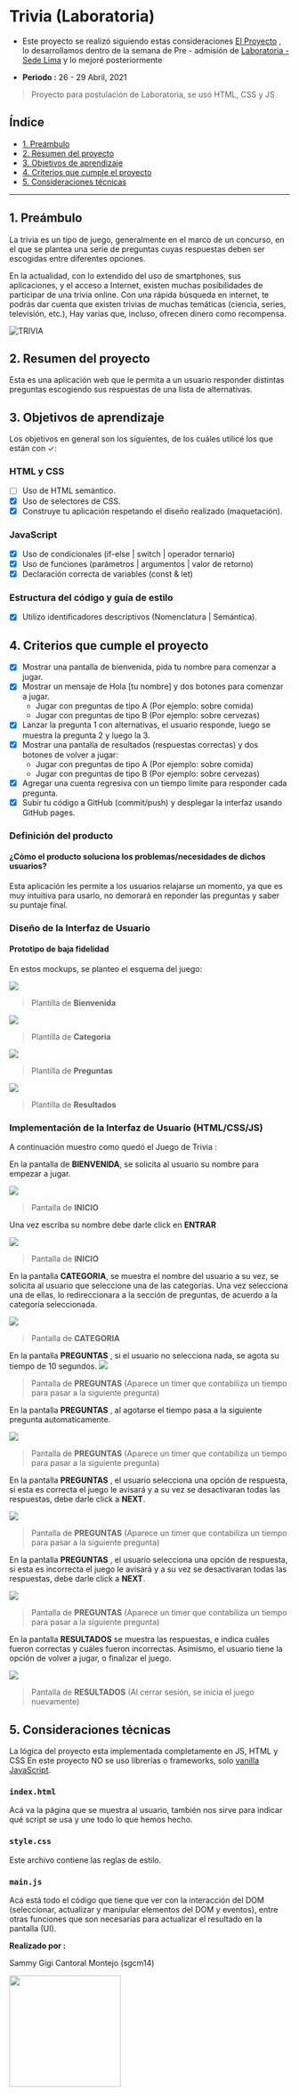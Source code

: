 Trivia (Laboratoria)
=============
- Este proyecto se realizó siguiendo estas consideraciones [El Proyecto](https://laboratoria1.gitbook.io/preadmision/a-trabajar/proyecto) , lo desarrollamos dentro de la semana de Pre - admisión de [Laboratoria - Sede Lima](https://www.laboratoria.la/) y lo mejoré posteriormente

- **Periodo :** 26 - 29 Abril, 2021
> Proyecto para postulación de Laboratoria, se usó HTML, CSS y JS

## Índice

* [1. Preámbulo](#1-preámbulo)
* [2. Resumen del proyecto](#2-resumen-del-proyecto)
* [3. Objetivos de aprendizaje](#3-objetivos-de-aprendizaje)
* [4. Criterios que cumple el proyecto](#4-criterios-que-cumple-el-proyecto)
* [5. Consideraciones técnicas](#5-consideraciones-técnicas)

***

## 1. Preámbulo

La trivia es un tipo de juego, generalmente en el marco de un concurso, en el
que se plantea una serie de preguntas cuyas respuestas deben ser escogidas entre
diferentes opciones.

En la actualidad, con lo extendido del uso de smartphones, sus aplicaciones, y
el acceso a Internet, existen muchas posibilidades de participar de una trivia
online. Con una rápida búsqueda en internet, te podrás dar cuenta que existen
trivias de muchas temáticas (ciencia, series, televisión, etc.), Hay varias que,
incluso, ofrecen dinero como recompensa.

![TRIVIA](https://phandroid.s3.amazonaws.com/wp-content/uploads/2018/01/hq-trivia-android-screenshot.jpg)

## 2. Resumen del proyecto

Esta es una aplicación web que le permita a un usuario responder distintas preguntas
escogiendo sus respuestas de una lista de alternativas.

## 3. Objetivos de aprendizaje

Los objetivos en general son los siguientes, de los cuáles utilicé los que están con ✓:

### HTML y CSS

* [ ] Uso de HTML semántico.
* [x] Uso de selectores de CSS.
* [x] Construye tu aplicación respetando el diseño realizado (maquetación).

### JavaScript

* [x] Uso de condicionales (if-else | switch | operador ternario)
* [x] Uso de funciones (parámetros | argumentos | valor de retorno)
* [x] Declaración correcta de variables (const & let)

### Estructura del código y guía de estilo

* [x] Utilizo identificadores descriptivos (Nomenclatura | Semántica).


## 4. Criterios que cumple el proyecto

* [x] Mostrar una pantalla de bienvenida, pida tu nombre para comenzar a jugar.
* [x] Mostrar un mensaje de Hola [tu nombre] y dos botones para comenzar a jugar.
   - Jugar con preguntas de tipo A (Por ejemplo: sobre comida)
   - Jugar con preguntas de tipo B (Por ejemplo: sobre cervezas)
* [x] Lanzar la pregunta 1 con alternativas, el usuario responde, luego se muestra
   la pregunta 2 y luego la 3.
* [x] Mostrar una pantalla de resultados (respuestas correctas) y dos botones de
   volver a jugar:
   - Jugar con preguntas de tipo A (Por ejemplo: sobre comida)
   - Jugar con preguntas de tipo B (Por ejemplo: sobre cervezas)
* [x] Agregar una cuenta regresiva con un tiempo límite para responder cada pregunta.
* [x] Subir tu código a GitHub (commit/push) y desplegar la interfaz usando GitHub pages.

### Definición del producto

#### ¿Cómo el producto soluciona los problemas/necesidades de dichos usuarios?

Esta aplicación les permite a los usuarios relajarse un momento, ya que es muy intuitiva para usarlo, no demorará en reponder las preguntas y saber su puntaje final.

### Diseño de la Interfaz de Usuario

#### Prototipo de baja fidelidad

En estos mockups, se planteo el esquema del juego:

![](https://raw.githubusercontent.com/sgcm14/LIM015-trivia/master/img/doc/plantilla1.jpg)
> Plantilla de **Bienvenida**

![](https://raw.githubusercontent.com/sgcm14/LIM015-trivia/master/img/doc/plantilla2.jpg)
> Plantilla de **Categoria**

![](https://raw.githubusercontent.com/sgcm14/LIM015-trivia/master/img/doc/plantilla3.jpg)
> Plantilla de **Preguntas**

![](https://raw.githubusercontent.com/sgcm14/LIM015-trivia/master/img/doc/plantilla4.jpg)
> Plantilla de **Resultados**

### Implementación de la Interfaz de Usuario (HTML/CSS/JS)

A continuación muestro como quedó el Juego de Trivia :

En la pantalla de **BIENVENIDA**, se solicita al usuario su nombre para empezar a jugar.

![](https://raw.githubusercontent.com/sgcm14/LIM015-trivia/master/img/doc/1.jpg)
> Pantalla de **INICIO**

Una vez escriba su nombre debe darle click en **ENTRAR**

![](https://raw.githubusercontent.com/sgcm14/LIM015-trivia/master/img/doc/2.jpg)
> Pantalla de **INICIO**

En la pantalla **CATEGORIA**, se muestra el nombre del usuario a su vez, se solicita al usuario que seleccione una de las categorías. Una vez selecciona una de ellas, lo redireccionara a la sección de preguntas, de acuerdo a la categoría seleccionada.

![](https://raw.githubusercontent.com/sgcm14/LIM015-trivia/master/img/doc/3.jpg)
> Pantalla de **CATEGORIA**

En la pantalla **PREGUNTAS** , si el usuario no selecciona nada, se agota su tiempo de 10 segundos.
![](https://raw.githubusercontent.com/sgcm14/LIM015-trivia/master/img/doc/4.jpg)
> Pantalla de **PREGUNTAS** (Aparece un timer que contabiliza un tiempo para pasar a la siguiente pregunta)

En la pantalla **PREGUNTAS** , al agotarse el tiempo pasa a la siguiente pregunta automaticamente.

![](https://raw.githubusercontent.com/sgcm14/LIM015-trivia/master/img/doc/5.jpg)
> Pantalla de **PREGUNTAS** (Aparece un timer que contabiliza un tiempo para pasar a la siguiente pregunta)

En la pantalla **PREGUNTAS** , el usuario selecciona una opción de respuesta, si esta es correcta el juego le avisará y a su vez se desactivaran todas las respuestas, debe darle click a **NEXT**.

![](https://raw.githubusercontent.com/sgcm14/LIM015-trivia/master/img/doc/6.jpg)
> Pantalla de **PREGUNTAS** (Aparece un timer que contabiliza un tiempo para pasar a la siguiente pregunta)

En la pantalla **PREGUNTAS** , el usuario selecciona una opción de respuesta, si esta es incorrecta el juego le avisará y a su vez se desactivaran todas las respuestas, debe darle click a **NEXT**.

![](https://raw.githubusercontent.com/sgcm14/LIM015-trivia/master/img/doc/7.jpg)
> Pantalla de **PREGUNTAS** (Aparece un timer que contabiliza un tiempo para pasar a la siguiente pregunta)

En la pantalla **RESULTADOS** se muestra las respuestas, e indica cuáles fueron correctas y cuáles fueron incorrectas. Asimismo, el usuario tiene la opción de volver a jugar, o finalizar el juego.

![](https://raw.githubusercontent.com/sgcm14/LIM015-trivia/master/img/doc/8.jpg)
> Pantalla de **RESULTADOS** (Al cerrar sesión, se inicia el juego nuevamente)

## 5. Consideraciones técnicas

La lógica del proyecto esta implementada completamente en JS, HTML y CSS
En este proyecto NO se uso librerías o frameworks,
solo [vanilla JavaScript](https://medium.com/laboratoria-how-to/vanillajs-vs-jquery-31e623bbd46e).

### `index.html`

Acá va la página que se muestra al usuario, también nos sirve para indicar
qué script se usa y une todo lo que hemos hecho.

### `style.css`

Este archivo contiene las reglas de estilo. 

### `main.js`

Acá está todo el código que tiene que ver con la interacción del DOM
(seleccionar, actualizar y manipular elementos del DOM y eventos), entre otras
funciones que son necesarias para actualizar el resultado en la pantalla (UI).


**Realizado por :** 

Sammy Gigi Cantoral Montejo (sgcm14)

<img src ="https://raw.githubusercontent.com/sgcm14/sgcm14/main/sammy.jpg" width="200">
